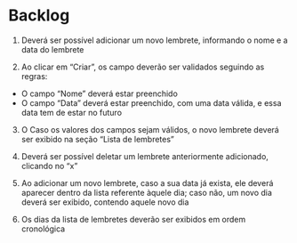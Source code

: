 # Backlog
1. Deverá ser possível adicionar um novo lembrete, informando o nome e
a data do lembrete

2. Ao clicar em “Criar”, os campo deverão ser validados seguindo as
regras:
* O campo “Nome” deverá estar preenchido
* O campo “Data” deverá estar preenchido, com uma data válida,
 e essa data tem de estar no futuro

3. O Caso os valores dos campos sejam válidos, o novo lembrete
deverá ser exibido na seção “Lista de lembretes”

4. Deverá ser possível deletar um lembrete anteriormente adicionado,
clicando no “x”

5. Ao adicionar um novo lembrete, caso a sua data já exista, ele deverá
aparecer dentro da lista referente àquele dia; caso não, um novo dia
deverá ser exibido, contendo aquele novo dia

6. Os dias da lista de lembretes deverão ser exibidos em ordem cronológica